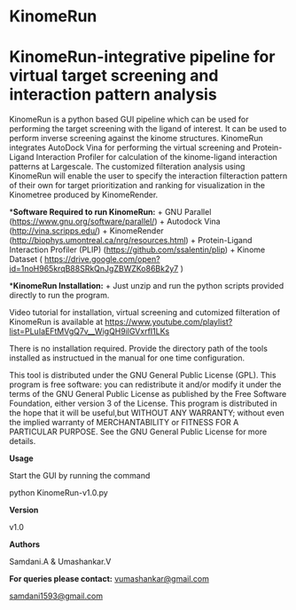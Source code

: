 # KinomeRun

# KinomeRun-integrative pipeline for virtual target screening and interaction pattern analysis

KinomeRun is a python based GUI pipeline which can be used for performing the target screening with the ligand of interest. It can be used to perform inverse screening against the kinome structures. KinomeRun integrates AutoDock Vina for performing the virtual screening and Protein-Ligand Interaction Profiler for calculation of the kinome-ligand interaction patterns at Largescale. The customized filteration analysis using KinomeRun will enable the user to specify the interaction filteraction pattern of their own for target prioritization and ranking for visualization in the Kinometree produced by KinomeRender.


***Software Required to run KinomeRun:**
    + GNU Parallel (https://www.gnu.org/software/parallel/)
    + Autodock Vina (http://vina.scripps.edu/)
    + KinomeRender (http://biophys.umontreal.ca/nrg/resources.html)
    + Protein-Ligand Interaction Profiler (PLIP) (https://github.com/ssalentin/plip)
    + Kinome Dataset
( https://drive.google.com/open?id=1noH965krqB88SRkQnJgZBWZKo86Bk2y7 )

***KinomeRun Installation:**
    + Just unzip and run the python scripts provided directly to run the program. 

Video tutorial for installation, virtual screening and cutomized filteration of KinomeRun is available at https://www.youtube.com/playlist?list=PLuIaEFtMVgQ7v__WigQH9ilGVxrfI1LKs

  There is no installation required. Provide the directory path of the tools installed as instructued in the manual for one time configuration. 

This tool is distributed under the GNU General Public License (GPL). This program is free software: you can redistribute it and/or modify it under the terms of the GNU General Public License as published by the Free Software Foundation, either version 3 of the License. This program is distributed in the hope that it will be useful,but WITHOUT ANY WARRANTY; without even the implied warranty of MERCHANTABILITY or FITNESS FOR A PARTICULAR PURPOSE. See the GNU General Public License for more details.

**Usage**

Start the GUI by running the command 

python KinomeRun-v1.0.py

**Version**

v1.0

**Authors**

Samdani.A & Umashankar.V

**For queries please contact:**
vumashankar@gmail.com

samdani1593@gmail.com
